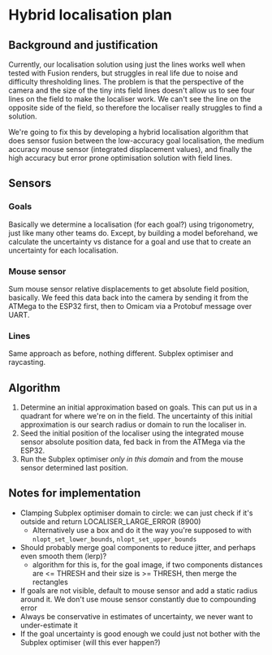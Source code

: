 # Hybrid localisation plan
## Background and justification
Currently, our localisation solution using just the lines works well when tested with Fusion renders, but struggles
in real life due to noise and difficulty thresholding lines. The problem is that the perspective of the camera and
the size of the tiny ints field lines doesn't allow us to see four lines on the field to make the localiser work.
We can't see the line on the opposite side of the field, so therefore the localiser really struggles to find a solution.

We're going to fix this by developing a hybrid localisation algorithm that does sensor fusion between the low-accuracy
goal localisation, the medium accuracy mouse sensor (integrated displacement values), and finally the high accuracy
but error prone optimisation solution with field lines.

## Sensors
### Goals
Basically we determine a localisation (for each goal?) using trigonometry, just like many other teams do. Except,
by building a model beforehand, we calculate the uncertainty vs distance for a goal and use that to create an 
uncertainty for each localisation.

### Mouse sensor
Sum mouse sensor relative displacements to get absolute field position, basically. We feed this data back into the camera
by sending it from the ATMega to the ESP32 first, then to Omicam via a Protobuf message over UART.

### Lines
Same approach as before, nothing different. Subplex optimiser and raycasting.

## Algorithm
1. Determine an initial approximation based on goals. This can put us in a quadrant for where we're on in the field.
   The uncertainty of this initial approximation is our search radius or domain to run the localiser in.
2. Seed the initial position of the localiser using the integrated mouse sensor absolute position data, fed back in
   from the ATMega via the ESP32.
3. Run the Subplex optimiser _only in this domain_ and from the mouse sensor determined last position.

## Notes for implementation
- Clamping Subplex optimiser domain to circle: we can just check if it's outside and return LOCALISER_LARGE_ERROR (8900)
     - Alternatively use a box and do it the way you're supposed to with `nlopt_set_lower_bounds`, `nlopt_set_upper_bounds`
- Should probably merge goal components to reduce jitter, and perhaps even smooth them (lerp)?
     - algorithm for this is, for the goal image, if two components distances are <= THRESH and their size is >= THRESH,
     then merge the rectangles
- If goals are not visible, default to mouse sensor and add a static radius around it. We don't use mouse sensor constantly
  due to compounding error
- Always be conservative in estimates of uncertainty, we never want to under-estimate it
- If the goal uncertainty is good enough we could just not bother with the Subplex optimiser (will this ever happen?)